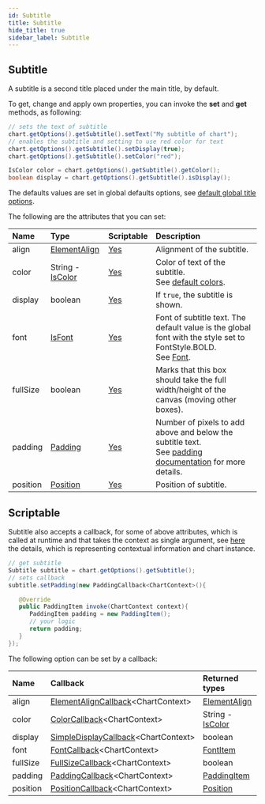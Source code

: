 ```yaml
---
id: Subtitle
title: Subtitle
hide_title: true
sidebar_label: Subtitle
---
```


## Subtitle

A subtitle is a second title placed under the main title, by default.

To get, change and apply own properties, you can invoke the **set** and **get** methods, as following:

```java
// sets the text of subtitle
chart.getOptions().getSubtitle().setText("My subtitle of chart");
// enables the subtitle and setting to use red color for text
chart.getOptions().getSubtitle().setDisplay(true);
chart.getOptions().getSubtitle().setColor("red");

IsColor color = chart.getOptions().getSubtitle().getColor();
boolean display = chart.getOptions().getSubtitle().isDisplay();
```

The defaults values are set in global defaults options, see [default global title options](../defaults/DefaultsCharts#subtitle).

The following are the attributes that you can set:

| Name | Type | Scriptable | Description
| :- | :- | :- | :-
| align | [ElementAlign](https://pepstock-org.github.io/Charba/5.5/org/pepstock/charba/client/enums/ElementAlign.html) | [Yes](#scriptable) | Alignment of the subtitle.
| color | String - [IsColor](https://pepstock-org.github.io/Charba/5.5/org/pepstock/charba/client/colors/IsColor.html) | [Yes](#scriptable) | Color of text of the subtitle.<br/>See [default colors](../defaults/DefaultsCharts#commons-charts-options). 
| display | boolean | [Yes](#scriptable) | If `true`, the subtitle is shown.
| font | [IsFont](https://pepstock-org.github.io/Charba/5.5/org/pepstock/charba/client/options/IsFont.html) | [Yes](#scriptable) | Font of subtitle text. The default value is the global font with the style set to FontStyle.BOLD.<br/>See [Font](../defaults/DefaultsCharts#font).
| fullSize | boolean | [Yes](#scriptable) | Marks that this box should take the full width/height of the canvas (moving other boxes).
| padding | [Padding](https://pepstock-org.github.io/Charba/5.5/org/pepstock/charba/client/configuration/Padding.html) | [Yes](#scriptable) | Number of pixels to add above and below the subtitle text.<br/>See [padding documentation](Commons#padding) for more details.
| position | [Position](https://pepstock-org.github.io/Charba/5.5/org/pepstock/charba/client/enums/Position.html) | [Yes](#scriptable) | Position of subtitle.

## Scriptable

Subtitle also accepts a callback, for some of above attributes, which is called at runtime and that takes the context as single argument, see [here](ScriptableOptions#chart-context) the details, which is representing contextual information and chart instance.

```java
// get subtitle
Subtitle subtitle = chart.getOptions().getSubtitle();
// sets callback
subtitle.setPadding(new PaddingCallback<ChartContext>(){

   @Override
   public PaddingItem invoke(ChartContext context){
      PaddingItem padding = new PaddingItem(); 
      // your logic
      return padding;
   }
});
```

The following option can be set by a callback:

| Name | Callback | Returned types
| :- | :- | :- 
| align | [ElementAlignCallback](https://pepstock-org.github.io/Charba/5.5/org/pepstock/charba/client/callbacks/ElementAlignCallback.html)&lt;ChartContext&gt; | [ElementAlign](https://pepstock-org.github.io/Charba/5.5/org/pepstock/charba/client/enums/ElementAlign.html)
| color | [ColorCallback](https://pepstock-org.github.io/Charba/5.5/org/pepstock/charba/client/callbacks/ColorCallback.html)&lt;ChartContext&gt; | String - [IsColor](https://pepstock-org.github.io/Charba/5.5/org/pepstock/charba/client/colors/IsColor.html)
| display | [SimpleDisplayCallback](https://pepstock-org.github.io/Charba/5.5/org/pepstock/charba/client/callbacks/SimpleDisplayCallback.html)&lt;ChartContext&gt; | boolean
| font | [FontCallback](https://pepstock-org.github.io/Charba/5.5/org/pepstock/charba/client/callbacks/FontCallback.html)&lt;ChartContext&gt; | [FontItem](https://pepstock-org.github.io/Charba/5.5/org/pepstock/charba/client/items/FontItem.html)
| fullSize | [FullSizeCallback](https://pepstock-org.github.io/Charba/5.5/org/pepstock/charba/client/callbacks/FullSizeCallback.html)&lt;ChartContext&gt; | boolean
| padding | [PaddingCallback](https://pepstock-org.github.io/Charba/5.5/org/pepstock/charba/client/callbacks/PaddingCallback.html)&lt;ChartContext&gt; | [PaddingItem](https://pepstock-org.github.io/Charba/5.5/org/pepstock/charba/client/items/PaddingItem.html)
| position | [PositionCallback](https://pepstock-org.github.io/Charba/5.5/org/pepstock/charba/client/callbacks/PositionCallback.html)&lt;ChartContext&gt; | [Position](https://pepstock-org.github.io/Charba/5.5/org/pepstock/charba/client/enums/Position.html)
